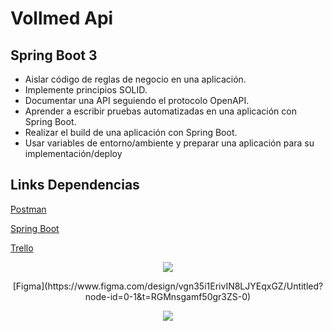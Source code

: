 # Vollmed Api

## Spring Boot 3

- Aislar código de reglas de negocio en una aplicación.
- Implemente principios SOLID.
- Documentar una API seguiendo el protocolo OpenAPI.
- Aprender a escribir pruebas automatizadas en una aplicación con Spring Boot.
- Realizar el build de una aplicación con Spring Boot.
- Usar variables de entorno/ambiente y preparar una aplicación para su implementación/deploy


## Links Dependencias
[Postman](https://www.postman.com/)

[Spring Boot](https://spring.io/projects/spring-boot)


[Trello](https://trello.com/b/yGQuuyVV/api-voll-med)
<p align="center">
  <img src="https://github.com/Orliluq/vollmed_api/assets/122529721/95699680-53cf-42d1-bc6c-46fa71d31dad"/>
</p>

<p align="center">
[Figma](https://www.figma.com/design/vgn35i1ErivIN8LJYEqxGZ/Untitled?node-id=0-1&t=RGMnsgamf50gr3ZS-0)
</p>

<p align="center">
  <img src="https://github.com/Orliluq/vollmed_api/assets/122529721/e5e6bdfb-6126-49ca-b380-654b728742ba"/>
</p>

